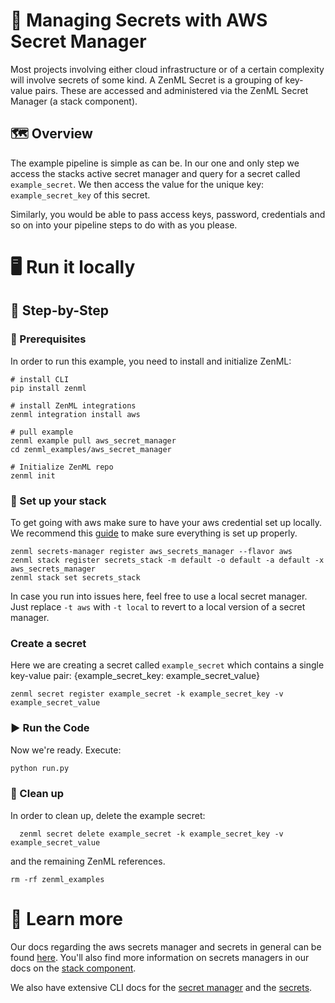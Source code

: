 # 🔑 Managing Secrets with AWS Secret Manager

Most projects involving either cloud infrastructure or of a certain complexity
will involve secrets of some kind. A
ZenML Secret is a grouping of key-value pairs. These are accessed and
administered via the ZenML Secret Manager (a stack component).

## 🗺 Overview

The example pipeline is simple as can be. In our one and only step we access the
stacks active secret manager and
query for a secret called `example_secret`. We then access the value for the
unique key: `example_secret_key` of this secret.

Similarly, you would be able to pass access keys, password, credentials and so
on into your pipeline steps to do with as
you please.

# 🖥 Run it locally

## 👣 Step-by-Step

### 📄 Prerequisites

In order to run this example, you need to install and initialize ZenML:

```shell
# install CLI
pip install zenml

# install ZenML integrations
zenml integration install aws

# pull example
zenml example pull aws_secret_manager
cd zenml_examples/aws_secret_manager

# Initialize ZenML repo
zenml init
```

### 🥞 Set up your stack

To get going with aws make sure to have your aws credential set up locally. We
recommend this
[guide](https://docs.aws.amazon.com/sdk-for-java/v1/developer-guide/setup-credentials.html)
to make sure everything is
set up properly.

```shell
zenml secrets-manager register aws_secrets_manager --flavor aws
zenml stack register secrets_stack -m default -o default -a default -x aws_secrets_manager
zenml stack set secrets_stack
```

In case you run into issues here, feel free to use a local secret manager. Just
replace `-t aws` with `-t local` to
revert to a local version of a secret manager.

### Create a secret

Here we are creating a secret called `example_secret` which contains a single
key-value pair:
{example_secret_key: example_secret_value}

```shell
zenml secret register example_secret -k example_secret_key -v example_secret_value
```

### ▶️ Run the Code

Now we're ready. Execute:

```bash
python run.py
```

### 🧽 Clean up

In order to clean up, delete the example secret:

```shell
  zenml secret delete example_secret -k example_secret_key -v example_secret_value
```

and the remaining ZenML references.

```shell
rm -rf zenml_examples
```

# 📜 Learn more

Our docs regarding the aws secrets manager and secrets in general can be found
[here](https://docs.zenml.io/advanced-guide/integrations/secrets). You'll also 
find more information on secrets managers in our docs on the 
[stack component](https://docs.zenml.io/stack-components/secrets_manager).


We also have extensive CLI docs for the
[secret manager](https://apidocs.zenml.io/0.7.1/cli/#zenml.cli--setting-up-a-secrets-manager)
and the
[secrets](https://apidocs.zenml.io/0.7.1/cli/#zenml.cli--using-secrets).

